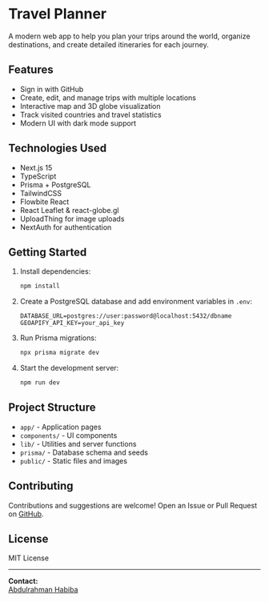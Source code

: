 # Travel Planner

A modern web app to help you plan your trips around the world, organize destinations, and create detailed itineraries for each journey.

## Features

- Sign in with GitHub
- Create, edit, and manage trips with multiple locations
- Interactive map and 3D globe visualization
- Track visited countries and travel statistics
- Modern UI with dark mode support

## Technologies Used

- Next.js 15
- TypeScript
- Prisma + PostgreSQL
- TailwindCSS
- Flowbite React
- React Leaflet & react-globe.gl
- UploadThing for image uploads
- NextAuth for authentication

## Getting Started

1. Install dependencies:
   ```bash
   npm install
   ```
2. Create a PostgreSQL database and add environment variables in `.env`:
   ```
   DATABASE_URL=postgres://user:password@localhost:5432/dbname
   GEOAPIFY_API_KEY=your_api_key
   ```
3. Run Prisma migrations:
   ```bash
   npx prisma migrate dev
   ```
4. Start the development server:
   ```bash
   npm run dev
   ```

## Project Structure

- `app/` - Application pages
- `components/` - UI components
- `lib/` - Utilities and server functions
- `prisma/` - Database schema and seeds
- `public/` - Static files and images

## Contributing

Contributions and suggestions are welcome! Open an Issue or Pull Request on [GitHub](https://github.com/username/travel-planner).

## License

MIT License

---

**Contact:**  
[Abdulrahman Habiba](mailto:abdulrahman@example.com)

